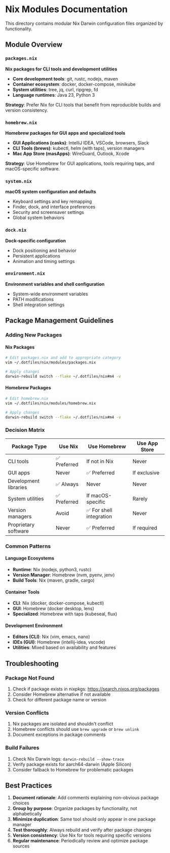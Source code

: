 # Nix Modules Documentation

This directory contains modular Nix Darwin configuration files organized by functionality.

## Module Overview

### `packages.nix`
**Nix packages for CLI tools and development utilities**

- **Core development tools**: git, rustc, nodejs, maven
- **Container ecosystem**: docker, docker-compose, minikube  
- **System utilities**: tree, jq, curl, ripgrep, fd
- **Language runtimes**: Java 23, Python 3

**Strategy**: Prefer Nix for CLI tools that benefit from reproducible builds and version consistency.

### `homebrew.nix`
**Homebrew packages for GUI apps and specialized tools**

- **GUI Applications (casks)**: IntelliJ IDEA, VSCode, browsers, Slack
- **CLI Tools (brews)**: kubectl, helm (with taps), version managers  
- **Mac App Store (masApps)**: WireGuard, Outlook, Xcode

**Strategy**: Use Homebrew for GUI applications, tools requiring taps, and macOS-specific software.

### `system.nix`
**macOS system configuration and defaults**

- Keyboard settings and key remapping
- Finder, dock, and interface preferences
- Security and screensaver settings
- Global system behaviors

### `dock.nix`
**Dock-specific configuration**

- Dock positioning and behavior
- Persistent applications
- Animation and timing settings

### `environment.nix`
**Environment variables and shell configuration**

- System-wide environment variables
- PATH modifications
- Shell integration settings

## Package Management Guidelines

### Adding New Packages

#### Nix Packages
```bash
# Edit packages.nix and add to appropriate category
vim ~/.dotfiles/nix/modules/packages.nix

# Apply changes
darwin-rebuild switch --flake ~/.dotfiles/nix#m4 -v
```

#### Homebrew Packages
```bash
# Edit homebrew.nix
vim ~/.dotfiles/nix/modules/homebrew.nix

# Apply changes
darwin-rebuild switch --flake ~/.dotfiles/nix#m4 -v
```

### Decision Matrix

| Package Type | Use Nix | Use Homebrew | Use App Store |
|--------------|---------|--------------|---------------|
| CLI tools | ✅ Preferred | If not in Nix | Never |
| GUI apps | Never | ✅ Preferred | If exclusive |
| Development libraries | ✅ Always | Never | Never |
| System utilities | ✅ Preferred | If macOS-specific | Rarely |
| Version managers | Avoid | ✅ For shell integration | Never |
| Proprietary software | Never | ✅ Preferred | If required |

### Common Patterns

#### Language Ecosystems
- **Runtime**: Nix (nodejs, python3, rustc)
- **Version Manager**: Homebrew (nvm, pyenv, jenv)
- **Build Tools**: Nix (maven, gradle, cargo)

#### Container Tools
- **CLI**: Nix (docker, docker-compose, kubectl)
- **GUI**: Homebrew (docker desktop, lens)
- **Specialized**: Homebrew with taps (kubeseal, flux)

#### Development Environment
- **Editors (CLI)**: Nix (vim, emacs, nano)
- **IDEs (GUI)**: Homebrew (intellij-idea, vscode)
- **Utilities**: Mixed based on availability and features

## Troubleshooting

### Package Not Found
1. Check if package exists in nixpkgs: https://search.nixos.org/packages
2. Consider Homebrew alternative if not available
3. Check for different package name or version

### Version Conflicts
1. Nix packages are isolated and shouldn't conflict
2. Homebrew conflicts should use `brew upgrade` or `brew unlink`
3. Document exceptions in package comments

### Build Failures
1. Check Nix Darwin logs: `darwin-rebuild --show-trace`
2. Verify package exists for aarch64-darwin (Apple Silicon)
3. Consider fallback to Homebrew for problematic packages

## Best Practices

1. **Document rationale**: Add comments explaining non-obvious package choices
2. **Group by purpose**: Organize packages by functionality, not alphabetically
3. **Minimize duplication**: Same tool should only appear in one package manager
4. **Test thoroughly**: Always rebuild and verify after package changes
5. **Version consistency**: Use Nix for tools requiring specific versions
6. **Regular maintenance**: Periodically review and optimize package sources